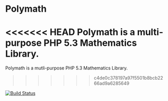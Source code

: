 Polymath
========
 
<<<<<<< HEAD
Polymath is a multi-purpose PHP 5.3 Mathematics Library. 
=======
Polymath is a mutli-purpose PHP 5.3 Mathematics Library. 
>>>>>>> c4de0c378197a97f5501b8bcb2266ad9a6285649
 
[![Build Status](https://secure.travis-ci.org/sanderblue/polymath.png?branch=master)](http://travis-ci.org/sanderblue/polymath)
